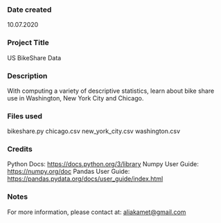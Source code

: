 ### Date created
10.07.2020

### Project Title
US BikeShare Data

### Description
With computing a variety of descriptive statistics, learn about bike share use in Washington, New York City and Chicago.

### Files used
bikeshare.py
chicago.csv
new_york_city.csv
washington.csv

### Credits
Python Docs: https://docs.python.org/3/library
Numpy User Guide: https://numpy.org/doc
Pandas User Guide: https://pandas.pydata.org/docs/user_guide/index.html

### Notes
For more information, please contact at: aliakamet@gmail.com
